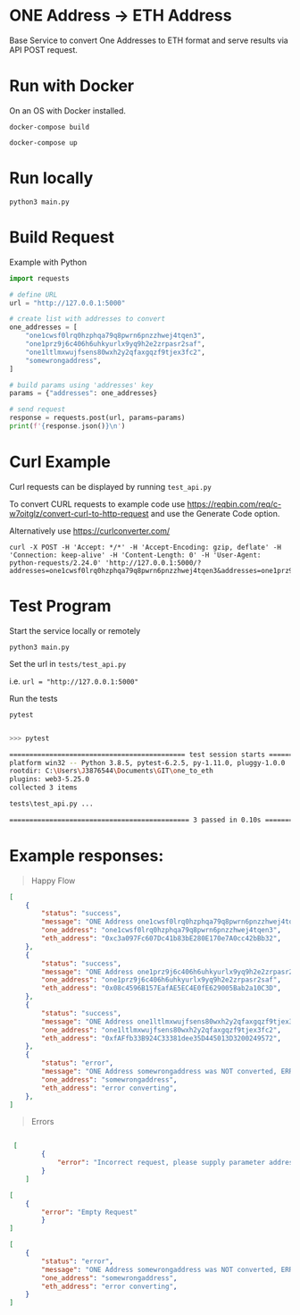 # ONE Address -> ETH Address

Base Service to convert One Addresses to ETH format and serve results via API POST request.
# Run with Docker

On an OS with Docker installed.

`docker-compose build`

`docker-compose up`

# Run locally

`python3 main.py`

# Build Request

Example with Python

```python
import requests

# define URL
url = "http://127.0.0.1:5000"

# create list with addresses to convert
one_addresses = [
    "one1cwsf0lrq0hzphqa79q8pwrn6pnzzhwej4tqen3",
    "one1prz9j6c406h6uhkyurlx9yq9h2e2zrpasr2saf",
    "one1ltlmxwujfsens80wxh2y2qfaxgqzf9tjex3fc2",
    "somewrongaddress",
]

# build params using 'addresses' key
params = {"addresses": one_addresses}

# send request
response = requests.post(url, params=params)
print(f'{response.json()}\n')

```

# Curl Example

Curl requests can be displayed by running `test_api.py`

To convert CURL requests to example code use https://reqbin.com/req/c-w7oitglz/convert-curl-to-http-request and use the Generate Code option.

Alternatively use https://curlconverter.com/

```curl
curl -X POST -H 'Accept: */*' -H 'Accept-Encoding: gzip, deflate' -H 'Connection: keep-alive' -H 'Content-Length: 0' -H 'User-Agent: python-requests/2.24.0' 'http://127.0.0.1:5000/?addresses=one1cwsf0lrq0hzphqa79q8pwrn6pnzzhwej4tqen3&addresses=one1prz9j6c406h6uhkyurlx9yq9h2e2zrpasr2saf&addresses=one1ltlmxwujfsens80wxh2y2qfaxgqzf9tjex3fc2&addresses=somewrongaddress'
```

# Test Program

Start the service locally or remotely

`python3 main.py`

Set the url in `tests/test_api.py` 

i.e. `url = "http://127.0.0.1:5000"`

Run the tests

`pytest`

``` bash

>>> pytest

============================================ test session starts ============================================= 
platform win32 -- Python 3.8.5, pytest-6.2.5, py-1.11.0, pluggy-1.0.0
rootdir: C:\Users\J3876544\Documents\GIT\one_to_eth
plugins: web3-5.25.0
collected 3 items                                                                                              

tests\test_api.py ...                                                                                   [100%] 

============================================= 3 passed in 0.10s ============================================== 

```

# Example responses:

> Happy Flow

```json
[
    {
        "status": "success",
        "message": "ONE Address one1cwsf0lrq0hzphqa79q8pwrn6pnzzhwej4tqen3 Successfully converted to 0xc3a097Fc607Dc41b83bE280E170e7A0cc42bBb32",
        "one_address": "one1cwsf0lrq0hzphqa79q8pwrn6pnzzhwej4tqen3",
        "eth_address": "0xc3a097Fc607Dc41b83bE280E170e7A0cc42bBb32",
    },
    {
        "status": "success",
        "message": "ONE Address one1prz9j6c406h6uhkyurlx9yq9h2e2zrpasr2saf Successfully converted to 0x08c4596B157EafAE5EC4E0fE629005Bab2a10C3D",
        "one_address": "one1prz9j6c406h6uhkyurlx9yq9h2e2zrpasr2saf",
        "eth_address": "0x08c4596B157EafAE5EC4E0fE629005Bab2a10C3D",
    },
    {
        "status": "success",
        "message": "ONE Address one1ltlmxwujfsens80wxh2y2qfaxgqzf9tjex3fc2 Successfully converted to 0xfAFfb33B924C33381dee35D445013D3200249572",
        "one_address": "one1ltlmxwujfsens80wxh2y2qfaxgqzf9tjex3fc2",
        "eth_address": "0xfAFfb33B924C33381dee35D445013D3200249572",
    },
    {
        "status": "error",
        "message": "ONE Address somewrongaddress was NOT converted, ERROR: when sending a str, it must be a hex string. Got: 'somewrongaddress'",
        "one_address": "somewrongaddress",
        "eth_address": "error converting",
    },
]

```

> Errors

``` json

 [
        {
            "error": "Incorrect request, please supply parameter addresses with an array of addresses to convert"
        }
    ]

[
    {
        "error": "Empty Request"
        }
]

[
    {
        "status": "error",
        "message": "ONE Address somewrongaddress was NOT converted, ERROR: when sending a str, it must be a hex string. Got: 'somewrongaddress'",
        "one_address": "somewrongaddress",
        "eth_address": "error converting",
    }
]

```


